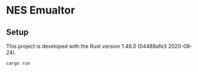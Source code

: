 # NES Emualtor

## Setup

This project is developed with the Rust version 1.46.0 (04488afe3 2020-08-24).

```
cargo run
```